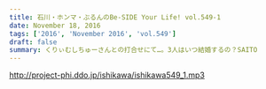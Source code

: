 ```yaml
---
title: 石川・ホンマ・ぶるんのBe-SIDE Your Life! vol.549-1
date: November 18, 2016
tags: ['2016', 'November 2016', 'vol.549']
draft: false
summary: くりぃむしちゅーさんとの打合せにて…。3人はいつ結婚するの？SAITO
---
```


http://project-phi.ddo.jp/ishikawa/ishikawa549_1.mp3